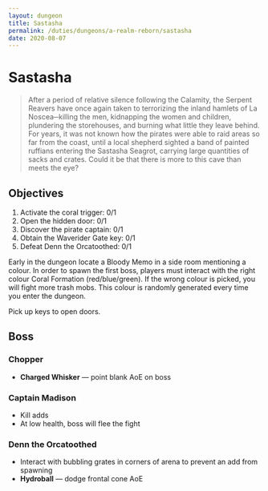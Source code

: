 ```yaml
---
layout: dungeon
title: Sastasha
permalink: /duties/dungeons/a-realm-reborn/sastasha
date: 2020-08-07
---
```


# Sastasha

> After a period of relative silence following the Calamity, the Serpent Reavers have once again taken to terrorizing the inland hamlets of La Noscea─killing the men, kidnapping the women and children, plundering the storehouses, and burning what little they leave behind. For years, it was not known how the pirates were able to raid areas so far from the coast, until a local shepherd sighted a band of painted ruffians entering the Sastasha Seagrot, carrying large quantities of sacks and crates. Could it be that there is more to this cave than meets the eye?

## Objectives

1. Activate the coral trigger: 0/1
2. Open the hidden door: 0/1
3. Discover the pirate captain: 0/1
4. Obtain the Waverider Gate key: 0/1
5. Defeat Denn the Orcatoothed: 0/1

Early in the dungeon locate a Bloody Memo in a side room mentioning a colour. In order to spawn the first boss, players must interact with the right colour Coral Formation (red/blue/green). If the wrong colour is picked, you will fight more trash mobs. This colour is randomly generated every time you enter the dungeon.

Pick up keys to open doors.

## Boss

### Chopper

- **Charged Whisker** — point blank AoE on boss

### Captain Madison

- Kill adds
- At low health, boss will flee the fight

### Denn the Orcatoothed

- Interact with bubbling grates in corners of arena to prevent an add from spawning
- **Hydroball** — dodge frontal cone AoE

